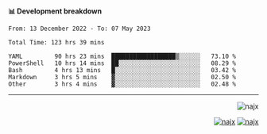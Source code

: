 <b>📊 Development breakdown</b>
<!--START_SECTION:waka-->

```text
From: 13 December 2022 - To: 07 May 2023

Total Time: 123 hrs 39 mins

YAML         90 hrs 23 mins  ██████████████████▒░░░░░░   73.10 %
PowerShell   10 hrs 14 mins  ██░░░░░░░░░░░░░░░░░░░░░░░   08.29 %
Bash         4 hrs 13 mins   █░░░░░░░░░░░░░░░░░░░░░░░░   03.42 %
Markdown     3 hrs 5 mins    ▓░░░░░░░░░░░░░░░░░░░░░░░░   02.50 %
Other        3 hrs 4 mins    ▓░░░░░░░░░░░░░░░░░░░░░░░░   02.48 %
```

<!--END_SECTION:waka-->
-----
<p align="right">
  <img src="https://komarev.com/ghpvc/?username=najx&label=GitHub%20Profile%20Views&color=yellow&style=flat" alt="najx" />
</p align="center">
<p align="right">
  <a href="https://www.linkedin.com/in/abdx"><img src="https://img.shields.io/badge/LinkedIn--_.svg?style=social&logo=linkedin" alt="najx"></a>
  <a href="https://stackoverflow.com/users/19588110/najim-abdelmoula"><img src="https://img.shields.io/badge/Stack Overflow--_.svg?style=social&logo=stackoverflow" alt="najx"></a>
</p align="center">
